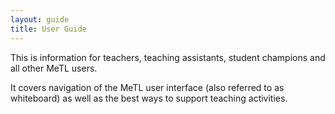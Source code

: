 ```yaml
---
layout: guide
title: User Guide
---
```


This is information for teachers, teaching assistants, student champions and all other MeTL users.

It covers navigation of the MeTL user interface (also referred to as whiteboard) as well as the best ways to support teaching activities.

<!--
## Content

- [Conversation](guide-conversation.html)
  - [Search](guide-conversation-search.html)
  - [Edit](guide-edit-conversation.html)
- [Whiteboard](guide-whiteboard.html)
  - [Controls](guide-controls.html) 
  - [Integrations](guide-integrations.html) 
  - [Recycle Bin](guide-recycle-bin.html) 
  - [Copy and Paste](guide-copypaste.html) 
  - [Sharing](guide-sharing.html)
  - [Word Cloud](guide-word-cloud.html)
  - [Groups](guide-groups.html)
-->